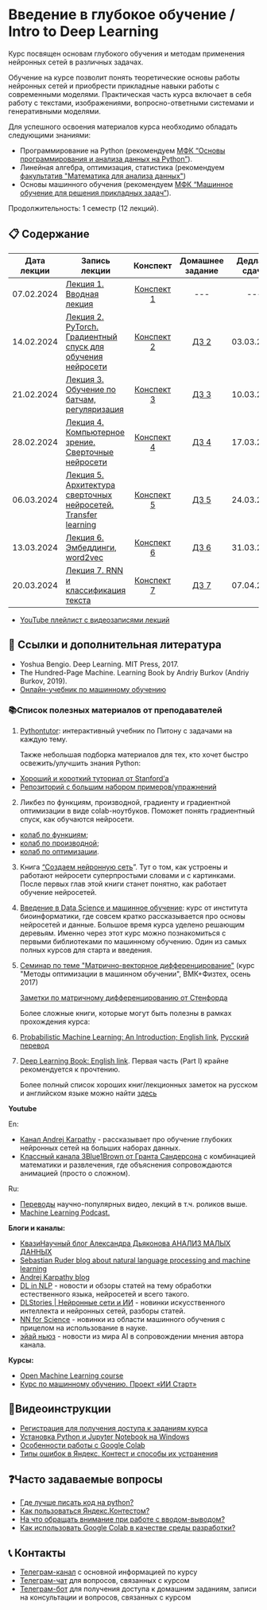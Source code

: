 # Введение в глубокое обучение / Intro to Deep Learning

Курс посвящен основам глубокого обучения и методам применения нейронных сетей в различных задачах.

Обучение на курсе позволит понять теоретические основы работы нейронных сетей и приобрести прикладные навыки работы с современными моделями. Практическая часть курса включает в себя работу с текстами, изображениями, вопросно-ответными системами и генеративными моделями.

Для успешного освоения материалов курса необходимо обладать следующими знаниями:

* Программирование на Python (рекомендуем [МФК “Основы программирования и анализа данных на Python”](https://github.com/MSUcourses/Data-Analysis-with-Python/blob/main/Python/lectures_spring_2023.md)).
* Линейная алгебра, оптимизация, статистика (рекомендуем [факультатив "Математика для анализа данных"](https://github.com/MSUcourses/Data-Analysis-with-Python/tree/main/Math))
* Основы машинного обучения (рекомендуем [МФК “Машинное обучение для решения прикладных задач”](https://github.com/MSUcourses/Data-Analysis-with-Python/blob/main/Machine%20Learning/lectures_spring_2023.md)).

Продолжительность: 1 семестр (12 лекций).

## 📋 Содержание

Дата лекции | Запись лекции | Конспект | Домашнее задание | Дедлайн сдачи 
|:----:|----|:----:|:----:|:----:|
|07.02.2024| [Лекция 1. Вводная лекция](https://youtu.be/_fvs0msh_f0) | [Конспект 1](https://colab.research.google.com/drive/1tT0lwNsERmCaVvrR2WsLW3LBq6KrOJ1t) |---|---|
|14.02.2024| [Лекция 2. PyTorch. Градиентный спуск для обучения нейросети](https://www.youtube.com/live/QJe4srKrwQA) | [Конспект 2](https://colab.research.google.com/drive/1M9D_0RWHPJvuTERSwcGRlLWdQnMUDnQp) | [ДЗ 2](https://contest.yandex.ru/contest/59939/problems/) | 03.03.2024 |
|21.02.2024| [Лекция 3. Обучение по батчам, регуляризация](https://www.youtube.com/live/L1OVB9V28jI) | [Конспект 3](https://colab.research.google.com/drive/1SNhwxGfVp4fbG_athXegnyw97EQVCUIc?usp=sharing) | [ДЗ 3](https://contest.yandex.ru/contest/60132/problems/) | 10.03.2024 |
|28.02.2024| [Лекция 4. Компьютерное зрение. Сверточные нейросети](https://youtube.com/live/7raMKcf04dk) | [Конспект 4](https://colab.research.google.com/drive/1ZMu6C3ZEt3kCSDBNWGM6sicXL5-EhSve?usp=sharing) | [ДЗ 4](https://contest.yandex.ru/contest/60375/problems/) | 17.03.2024 |
|06.03.2024| [Лекция 5. Архитектура сверточных нейросетей. Transfer learning](https://www.youtube.com/live/ZnQhxR2Cp58?si=9Q0DUlvCfe0df2nW) | [Конспект 5](https://colab.research.google.com/drive/1-yQp_QkusL4v_Ardz6IH9d-XQAC1AB0B) | [ДЗ 5](https://contest.yandex.ru/contest/60604/problems/) | 24.03.2024 |
|13.03.2024| [Лекция 6. Эмбеддинги, word2vec](https://www.youtube.com/live/C54N3Zx97H4) | [Конспект 6](https://colab.research.google.com/drive/160u2lVYTMPDPEFpa4ZfYa52YAx9d6xjb) | [ДЗ 6](https://contest.yandex.ru/contest/60846/problems/) | 31.03.2024 |
|20.03.2024| [Лекция 7. RNN и классификация текста](https://www.youtube.com/live/teZW5M6mRCk) | [Конспект 7](https://colab.research.google.com/drive/1lpmcAd46ytFA30Pn_X3KNxUJ-hl1eU_7) | [ДЗ 7](https://contest.yandex.ru/contest/61082/problems/) | 07.04.2024 |

* [YouTube плейлист с видеозаписями лекций](https://youtube.com/playlist?list=PL2mBTfXHM2qiVYN7jMN6tfYyDXKscX9zE)

## 📝 Ссылки и дополнительная литература

* Yoshua Bengio. Deep Learning. MIT Press, 2017.
* The Hundred-Page Machine. Learning Book by Andriy Burkov (Andriy Burkov, 2019).
* [Онлайн-учебник по машинному обучению](https://academy.yandex.ru/dataschool/book)

### 📚Список полезных материалов от преподавателей

1. [Pythontutor](https://pythontutor.ru/): интерактивный учебник по Питону с задачами на каждую тему.

   Также небольшая подборка материалов для тех, кто хочет быстро освежить/улучшить знания Python:

* [Хороший и короткий туториал от Stanford’а](http://cs231n.github.io/python-numpy-tutorial/)
* [Репозиторий с большим набором примеров/упражнений](https://gitlab.erc.monash.edu.au/andrease/Python4Maths/tree/master)

2. Ликбез по функциям, производной, градиенту и градиентной оптимизации в виде colab-ноутбуков. Поможет понять градиентный спуск, как обучаются нейросети. 
* [колаб по функциям](https://colab.research.google.com/drive/1Qc18v4byGmYFqUaJbmMEwRq5MSpmZmuh?usp=sharing);
* [колаб по производной](https://colab.research.google.com/drive/1Etz36ELaIoqOoDR_gbLVn3HsMfxtbK2Q?usp=sharing);
* [колаб по оптимизации](https://colab.research.google.com/drive/1I73AiHtN0XvXCgCMj1oLKZTNw4CRDdTL?usp=sharing).

3. Книга [“Создаем нейронную сеть](https://vk.com/doc44301783_578949209?hash=GF6d6zgN2oXiFi8S66dzZg7eCV3cTi5SZykZoQMTxwD)”. Тут о том, как устроены и работают нейросети суперпростыми словами и с картинками. После первых глав этой книги станет понятно, как работает обучение нейросетей.

4. [Введение в Data Science и машинное обучение](https://stepik.org/course/4852/info): курс от института биоинформатики, где совсем кратко рассказывается про основы нейросетей и данные. Большое время курса уделено решающим деревьям. Именно через этот курс можно познакомиться с первыми библиотеками по машинному обучению. Один из самых полных курсов для старта и введения.

5. [Семинар по теме "Матрично-векторное дифференцирование"](http://www.machinelearning.ru/wiki/images/5/50/MOMO17_Seminar2.pdf) (курс "Методы оптимизации в машинном обучении", ВМК+Физтех, осень 2017)
   
   [Заметки по матричному дифференцированию от Стенфорда](http://cs231n.stanford.edu/vecDerivs.pdf)

   Более сложные книги, которые могут быть полезны в рамках прохождения курса:
1. [Probabilistic Machine Learning: An Introduction; English link](https://probml.github.io/pml-book/book1.html), [Русский перевод](https://dmkpress.com/catalog/computer/data/978-5-93700-119-1/)
2. [Deep Learning Book: English link](https://www.deeplearningbook.org/). Первая часть (Part I) крайне рекомендуется к прочтению.

   Более полный список хороших книг/лекционных заметок на русском и английском языке можно найти [здесь](https://github.com/girafe-ai/ml-course/blob/master/extra_materials.md)


**Youtube**

En:
* [Канал Andrej Karpathy](https://www.youtube.com/@AndrejKarpathy) - рассказывает про обучение глубоких нейронных сетей на больших наборах данных.
* [Классный канала 3Blue1Brown от Гранта Сандерсона](https://youtube.com/c/3blue1brown) с комбинацией математики и развлечения, где объяснения сопровождаются анимацией (просто о сложном).

Ru:
* [Переводы](https://www.youtube.com/@VertDiderScience) научно-популярных видео, лекций в т.ч. роликов выше.
* [Machine Learning Podcast.](https://www.youtube.com/@machinelearningpodcast9502)

**Блоги и каналы:**

* [КвазиНаучный блог Александра Дьяконова АНАЛИЗ МАЛЫХ ДАННЫХ](https://dyakonov.org/ag/)
* [Sebastian Ruder blog about natural language processing and machine learning](https://ruder.io)
* [Andrej Karpathy blog](http://karpathy.github.io)
* [DL in NLP](https://t.me/dlinnlp) - новости и обзоры статей на тему обработки естественного языка, нейросетей и всего такого.
* [DLStories | Нейронные сети и ИИ](https://t.me/dl_stories) - новинки искусственного интеллекта и нейронных сетей, разборы статей.
* [NN for Science](https://t.me/nn_for_science) - новинки из области машинного обучения с прицелом на использование в науке.
* [эйай ньюз](https://t.me/ai_newz) - новости из мира AI в сопровождении мнения автора канала.

**Курсы:**

* [Open Machine Learning course](https://github.com/girafe-ai/ml-course)
* [Курс по машинному обучению. Проект «ИИ Старт»](https://stepik.org/course/125587/promo)

## 🎥Видеоинструкции

* [Регистрация для получения доступа к заданиям курса](https://youtu.be/R1_Xzr3Eyso )
* [Установка Python и Jupyter Notebook на Windows](https://youtu.be/fVu3OjCfVps)
* [Особенности работы с Google Colab ](https://youtu.be/Fbdisx6XUzw)
* [Типы ошибок в Яндекс. Контест и способы их устранения ](https://youtu.be/y3nRM1Wd_3M)

## ❓Часто задаваемые вопросы

* [Где лучше писать код на python?](https://github.com/MSUcourses/Data-Analysis-with-Python/blob/main/Python/instructions/IDE-review.md)
* [Как пользоваться Яндекс.Контестом?](https://github.com/MSUcourses/Data-Analysis-with-Python/blob/main/Python/instructions/yandex_contest.md)
* [На что обращать внимание при работе с вводом-выводом?](https://github.com/MSUcourses/Data-Analysis-with-Python/blob/main/Python/instructions/input-output.md)
* [Как использовать Google Colab в качестве среды разработки?](https://github.com/MSUcourses/Data-Analysis-with-Python/blob/main/Python/instructions/GoogleColab.md)

## 📞 Контакты
* [Телеграм-канал](https://t.me/+p52yYKfqD040NGMy) с основной информацией по курсу
* [Телеграм-чат](https://t.me/+UcXax0tW_3JhZmJi) для вопросов, связанных с курсом
* [Телеграм-бот](https://t.me/msumfk_bot) для получения доступа к домашним заданиям, записи на консультации и вопросов, связанных с курсом
